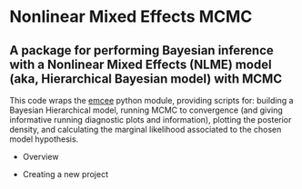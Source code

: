 # Nonlinear Mixed Effects MCMC 
## A package for performing Bayesian inference with a Nonlinear Mixed Effects (NLME) model (aka, Hierarchical Bayesian model) with MCMC

This code wraps the [emcee](https://emcee.readthedocs.io/en/stable/) python module, providing scripts for: building a Bayesian Hierarchical model, running MCMC to convergence (and giving informative running diagnostic plots and information), plotting the posterior density, and calculating the marginal likelihood associated to the chosen model hypothesis.  

* Overview

* Creating a new project

